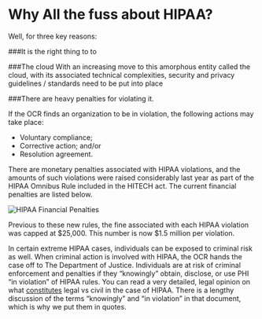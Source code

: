 # Why All the fuss about HIPAA?

Well, for three key reasons:

###It is the right thing to to

###The cloud
With an increasing move to this amorphous entity called the cloud, with its associated technical complexities, security and privacy guidelines / standards need to be put into place

###There are heavy penalties for violating it.

If the OCR finds an organization to be in violation, the following actions may take place:
- Voluntary compliance;
- Corrective action; and/or
- Resolution agreement.

There are monetary penalties associated with HIPAA violations, and the amounts of such violations were raised considerably last year as part of the HIPAA Omnibus Rule included in the HITECH act. The current financial penalties are listed below.

![HIPAA Financial Penalties][id1]

Previous to these new rules, the fine associated with each HIPAA violation was capped at $25,000. This number is now $1.5 million per violation.

In certain extreme HIPAA cases, individuals can be exposed to criminal risk as well. When criminal action is involved with HIPAA, the OCR hands the case off to The Department of Justice. Individuals are at risk of criminal enforcement and penalties if they “knowingly” obtain, disclose, or use PHI “in violation” of HIPAA rules. You can read a very detailed, legal opinion on what [constitutes](http://www.justice.gov/olc/hipaa_final.htm) legal vs civil in the case of HIPAA. There is a lengthy discussion of the terms “knowingly” and “in violation” in that document, which is why we put them in quotes.


[id1]: https://draftin.com/images/12897?token=u4jMFh1lHh8Ycv6PsEjz0ZTSsmpb2m9LajjGDEYA6oal_ssjSjpzKl8zwTgDRO2UQGRN4Yj_SXdXnDvAJNUFh4s "HIPAA Financial Penalties"
